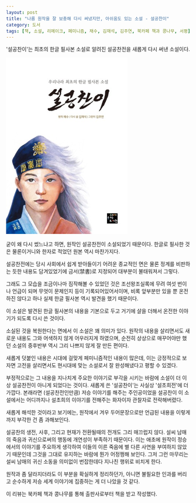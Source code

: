 ```yaml
---
layout: post
title: "나름 원작을 잘 보충해 다시 써냈지만, 아쉬움도 있는 소설 - 설공찬이"
category: 도서
tags: [책, 소설, 리메이크, 페미니즘, 채수, 김재석, 김주연, 북카페 책과 콩나무, 서평]
---
```


'설공찬이'는
최초의 한글 필사본 소설로 알려진 설공찬전을 새롭게 다시 써낸 소설이다.

![표지](/images/sulgongchani-book-h480.jpg)

굳이 왜 다시 썼느냐고 하면, 원작인 설공찬전이 소설되었기 때문이다.
한글로 필사한 것은 물론이거니와
한자로 적었던 원본 역시 마찬가지다.

설공찬전에는 당시 사회에서 쉽게 받아들이기 어려운 종교적인 면은 물론
정계를 비판하는 듯한 내용도 담겨있었기에
금서(禁書)로 지정되어 대부분이 불태워져서 그렇다.

그래도 그 모습을 조금이나마 짐작해볼 수 있었던 것은
조선왕조실록에 무려 여섯 번이나 언급이 되며 무엇이 문제인지 등이 기록되어있어서이며,
비록 앞부분만 있을 뿐 온전하진 않다고 하나 실제 한글 필사본 역시 발견을 했기 때문이다.

이 소설은 발견된 한글 필사본의 내용을 기본으로 두고
거기에 살을 더해서 온전한 이야기가 되도록 다시 쓴 것이다.

소실된 것을 복원한다는 면에서 이 소설은 꽤 의미가 있다.
원작의 내용을 살리면서도 새로운 내용도 그와 어색하지 않게 어우러지게 하였으며,
순전히 상상으로 매꾸어야만 했던 소설의 중후반부 역시 그리 나쁘지 않게 잘 만든 편이다.

새롭게 덧붙인 내용은 시대에 걸맞게 페미니즘적인 내용이 많은데,
이는 긍정적으로 보자면 고전을 살리면서도 현시대에 맞는 소설로서 잘 완성해냈다고 평할 수 있겠다.

부정적으로는 그 내용을 지나치게 주요한 이야기로 부각을 시키는 바람에
소설이 더 이상 설공찬전이 아니게 되었다는 것이다.
새롭게 쓴 '설공찬이'는 사실상 '설초희전'에 더 가깝다.
본래라면 (설공찬전인만큼) 저승 이야기를 해주는 주인공이었을 설공찬이
이 소설에서는 어디까지나 설초희의 이야기를 전해주는 화자이자 관찰자로 전락해버렸다.

새롭게 해석한 것이라고 보기에는,
원작에서 겨우 두어문장으로만 언급된 내용을 이렇게까지 부각한 건 좀 과해보인다.

설공찬의 생전, 사후, 그리고 현재가 전환될때의 전개도 그리 매끄럽지 않다.
설씨 남매의 죽음과 귀신으로써의 행동에 개연성이 부족하기 때문이다.
이는 애초에 원작이 정승에서의 이야기를 주요하게 생각하여
이들의 이른 죽음에 별 다른 사연을 부여하지 않았기 때문인데
그것을 그대로 유지하는 바람에 뭔가 어정쩡해 보인다.
그저 그런 마무리는 설씨 남매의 귀신 소동을 의미없이 번잡한데다 지나친 행위로 비치게 한다.

원작과 좀 달라지더라도 이 부분을 확실하게 정리하던가,
아니면 불필요한 인과를 버리고 순수하게 저승 세계 이야기에 집중하는 게 더 나았을 것 같다.



<div class="im im-info">
이 리뷰는 북카페 책과 콩나무를 통해 출판사로부터 책을 받고 작성했다.
</div>
